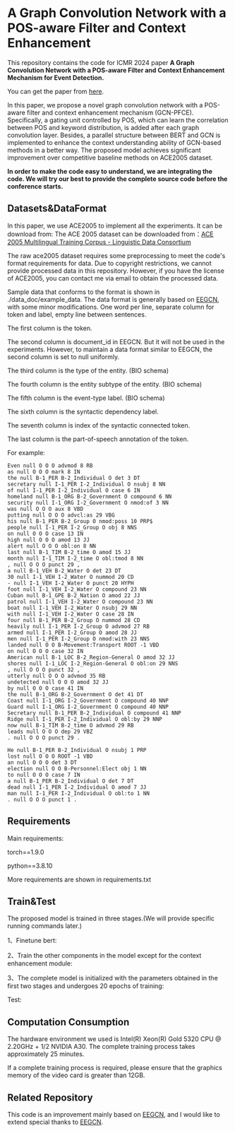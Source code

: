 # A Graph Convolution Network with a POS-aware Filter and Context Enhancement

This repository contains the code for ICMR 2024 paper **A Graph Convolution Network with a POS-aware Filter and Context Enhancement Mechanism for Event Detection.** 

You can get the paper from [here](https://doi.org/10.1145/3652583.3658076).

In this paper, we propose a novel graph convolution network with a POS-aware filter and context enhancement mechanism (GCN-PFCE). Specifically, a gating unit controlled by POS, which can learn the correlation between POS and keyword distribution, is added after each graph convolution layer. Besides, a parallel structure between BERT and GCN is implemented to enhance the context understanding ability of GCN-based methods in a better way. The proposed model achieves significant improvement over competitive baseline methods on ACE2005 dataset.

**In order to make the code easy to understand, we are integrating the code. We will try our best to provide the complete source code before the conference starts.**

## Datasets&DataFormat

In this paper, we use ACE2005  to implement all the experiments. It can be download from: The ACE 2005 dataset can be downloaded from：[ACE 2005 Multilingual Training Corpus - Linguistic Data Consortium](https://catalog.ldc.upenn.edu/LDC2006T06)

The raw ace2005 dataset requires some preprocessing to meet the code's format requirements for data. Due to copyright restrictions, we cannot provide processed data in this repository. However, if you have the license of ACE2005, you can contact me via email to obtain the processed data.

Sample data that conforms to the format is shown in ./data_doc/example_data. The data format is generally based on [EEGCN](https://github.com/cuishiyao96/eegcned), with some minor modifications. One word per line, separate column for token and label, empty line between sentences.

The first column is the token.

The second column is document_id in EEGCN. But it will not be used in the experiments. However, to maintain a data format similar to EEGCN, the second column is set to null uniformly.

The third column is the type of the entity. (BIO schema)

The fourth column is the entity subtype of the entity. (BIO schema)

The fifth column is the event-type label. (BIO schema)

The sixth column is the syntactic dependency label.

The seventh column is index of the syntactic connected token. 

The last column is the part-of-speech annotation of the token.

For example:

```
Even null O O O advmod 8 RB
as null O O O mark 8 IN
the null B-1_PER B-2_Individual O det 3 DT
secretary null I-1_PER I-2_Individual O nsubj 8 NN
of null I-1_PER I-2_Individual O case 6 IN
homeland null B-1_ORG B-2_Government O compound 6 NN
security null I-1_ORG I-2_Government O nmod:of 3 NN
was null O O O aux 8 VBD
putting null O O O advcl:as 29 VBG
his null B-1_PER B-2_Group O nmod:poss 10 PRP$
people null I-1_PER I-2_Group O obj 8 NNS
on null O O O case 13 IN
high null O O O amod 13 JJ
alert null O O O obl:on 8 NN
last null B-1_TIM B-2_time O amod 15 JJ
month null I-1_TIM I-2_time O obl:tmod 8 NN
, null O O O punct 29 ,
a null B-1_VEH B-2_Water O det 23 DT
30 null I-1_VEH I-2_Water O nummod 20 CD
- null I-1_VEH I-2_Water O punct 20 HYPH
foot null I-1_VEH I-2_Water O compound 23 NN
Cuban null B-1_GPE B-2_Nation O amod 22 JJ
patrol null I-1_VEH I-2_Water O compound 23 NN
boat null I-1_VEH I-2_Water O nsubj 29 NN
with null I-1_VEH I-2_Water O case 28 IN
four null B-1_PER B-2_Group O nummod 28 CD
heavily null I-1_PER I-2_Group O advmod 27 RB
armed null I-1_PER I-2_Group O amod 28 JJ
men null I-1_PER I-2_Group O nmod:with 23 NNS
landed null O O B-Movement:Transport ROOT -1 VBD
on null O O O case 32 IN
American null B-1_LOC B-2_Region-General O amod 32 JJ
shores null I-1_LOC I-2_Region-General O obl:on 29 NNS
, null O O O punct 32 ,
utterly null O O O advmod 35 RB
undetected null O O O amod 32 JJ
by null O O O case 41 IN
the null B-1_ORG B-2_Government O det 41 DT
Coast null I-1_ORG I-2_Government O compound 40 NNP
Guard null I-1_ORG I-2_Government O compound 40 NNP
Secretary null B-1_PER B-2_Individual O compound 41 NNP
Ridge null I-1_PER I-2_Individual O obl:by 29 NNP
now null B-1_TIM B-2_time O advmod 29 RB
leads null O O O dep 29 VBZ
. null O O O punct 29 .

He null B-1_PER B-2_Individual O nsubj 1 PRP
lost null O O O ROOT -1 VBD
an null O O O det 3 DT
election null O O B-Personnel:Elect obj 1 NN
to null O O O case 7 IN
a null B-1_PER B-2_Individual O det 7 DT
dead null I-1_PER I-2_Individual O amod 7 JJ
man null I-1_PER I-2_Individual O obl:to 1 NN
. null O O O punct 1 .
```

## Requirements

Main requirements:

torch==1.9.0

python==3.8.10

More requirements are shown in requirements.txt

## Train&Test

The proposed model is trained in three stages.(We will provide specific running commands later.)

1、Finetune bert:

2、Train the other components in the model except for the context enhancement module:

3、The complete model is initialized with the parameters obtained in the first two
stages and undergoes 20 epochs of training:

Test:

## Computation Consumption

The hardware environment we used is Intel(R) Xeon(R) Gold 5320 CPU @ 2.20GHz + 1/2 NVIDIA A30. The complete training process takes approximately 25 minutes.

If a complete training process is required, please ensure that the graphics memory of the video card is greater than 12GB.

## Related Repository

This code is an improvement mainly based on [EEGCN](https://github.com/cuishiyao96/eegcned), and I would like to extend special thanks to [EEGCN](https://github.com/cuishiyao96/eegcned).
